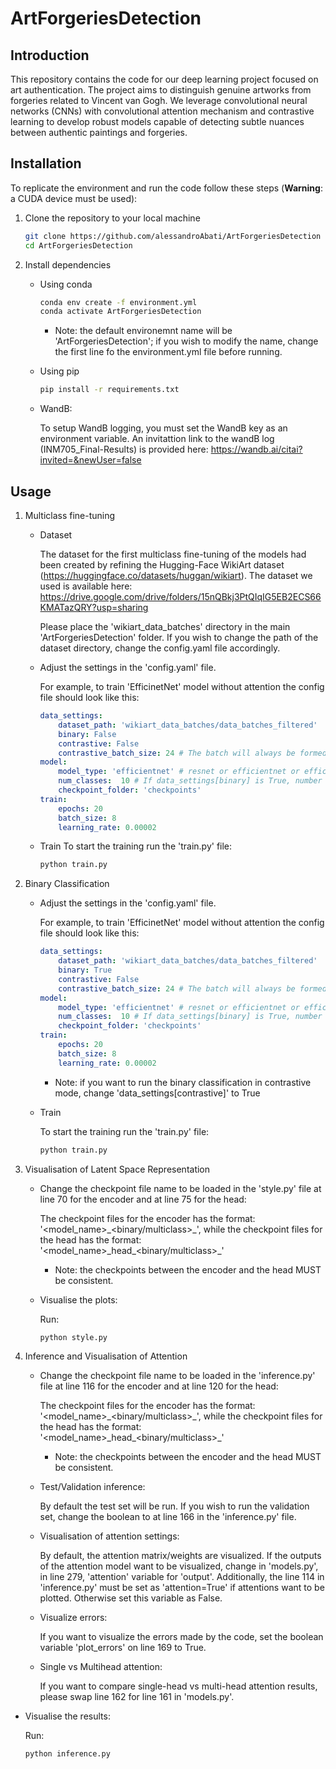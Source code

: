 # ArtForgeriesDetection

## Introduction
This repository contains the code for our deep learning project focused on art authentication. The project aims to distinguish genuine artworks from forgeries related to Vincent van Gogh. We leverage convolutional neural networks (CNNs) with convolutional attention mechanism and contrastive learning to develop robust models capable of detecting subtle nuances between authentic paintings and forgeries.

## Installation
To replicate the environment and run the code follow these steps (**Warning**: a CUDA device must be used):

1. Clone the repository to your local machine 

    ```bash
    git clone https://github.com/alessandroAbati/ArtForgeriesDetection
    cd ArtForgeriesDetection
    ```

2. Install dependencies

    - Using conda
        ```bash
        conda env create -f environment.yml
        conda activate ArtForgeriesDetection
        ```
        * Note: the default environemnt name will be 'ArtForgeriesDetection'; if you wish to modify the name, change the first line fo the environment.yml file before running.

    - Using pip
        ```bash
        pip install -r requirements.txt
      
    - WandB:
   
         To setup WandB logging, you must set the WandB key as an environment variable. An invitattion link to the wandB log (INM705_Final-Results) is provided here: https://wandb.ai/citai?invited=&newUser=false

## Usage

1. Multiclass fine-tuning

    - Dataset

        The dataset for the first multiclass fine-tuning of the models had been created by refining the Hugging-Face WikiArt dataset (https://huggingface.co/datasets/huggan/wikiart). The dataset we used is available here:
        https://drive.google.com/drive/folders/15nQBkj3PtQIqIG5EB2ECS66KMATazQRY?usp=sharing

        Please place the 'wikiart_data_batches' directory in the main 'ArtForgeriesDetection' folder. If you wish to change the path of the dataset directory, change the config.yaml file accordingly.

    - Adjust the settings in the 'config.yaml' file. 

        For example, to train 'EfficinetNet' model without attention the config file should look like this:
        ```yaml
        data_settings:
            dataset_path: 'wikiart_data_batches/data_batches_filtered'
            binary: False
            contrastive: False
            contrastive_batch_size: 24 # The batch will always be formed by 1 anchor, 3 positives, (batch_size-4) negatives
        model:
            model_type: 'efficientnet' # resnet or efficientnet or efficientnetAttention
            num_classes:  10 # If data_settings[binary] is True, number of classes will be always 2
            checkpoint_folder: 'checkpoints'
        train:
            epochs: 20
            batch_size: 8
            learning_rate: 0.00002
        ```

    - Train
        To start the training run the 'train.py' file:
        ```bash
        python train.py
        ```

2. Binary Classification

    - Adjust the settings in the 'config.yaml' file.

        For example, to train 'EfficinetNet' model without attention the config file should look like this:
        ```yaml
        data_settings:
            dataset_path: 'wikiart_data_batches/data_batches_filtered'
            binary: True
            contrastive: False
            contrastive_batch_size: 24 # The batch will always be formed by 1 anchor, 3 positives, (batch_size-4) negatives
        model:
            model_type: 'efficientnet' # resnet or efficientnet or efficientnetAttention
            num_classes:  10 # If data_settings[binary] is True, number of classes will be always 2
            checkpoint_folder: 'checkpoints'
        train:
            epochs: 20
            batch_size: 8
            learning_rate: 0.00002
        ```

        * Note: if you want to run the binary classification in contrastive mode, change 'data_settings[contrastive]' to True

    - Train

        To start the training run the 'train.py' file:
        ```bash
        python train.py
        ```

3. Visualisation of Latent Space Representation

    - Change the checkpoint file name to be loaded in the 'style.py' file at line 70 for the encoder and at line 75 for the head:

        The checkpoint files for the encoder has the format: '<model_name>\_<binary/multiclass>\_', while the checkpoint files for the head has the format: '<model_name>\_head\_<binary/multiclass>\_'
        * Note: the checkpoints between the encoder and the head MUST be consistent.

    - Visualise the plots:

        Run:
        ```bash
        python style.py
        ```

4. Inference and Visualisation of Attention

    - Change the checkpoint file name to be loaded in the 'inference.py' file at line 116 for the encoder and at line 120 for the head:

        The checkpoint files for the encoder has the format: '<model_name>\_<binary/multiclass>\_', while the checkpoint files for the head has the format: '<model_name>\_head\_<binary/multiclass>\_'
        * Note: the checkpoints between the encoder and the head MUST be consistent.

    - Test/Validation inference:

        By default the test set will be run. If you wish to run the validation set, change the boolean <test> to <False> at line 166 in the 'inference.py' file.

    - Visualisation of attention settings:
      
      By default, the attention matrix/weights are visualized. If the outputs of the attention model want to be visualized, change in 'models.py', in line 279, 'attention' variable for 'output'.
      Additionally, the line 114 in 'inference.py' must be set as 'attention=True' if attentions want to be plotted. Otherwise set this variable as False.

    - Visualize errors:
      
      If you want to visualize the errors made by the code, set the boolean variable 'plot_errors' on line 169 to True.

    - Single vs Multihead attention:
   
      If you want to compare single-head vs multi-head attention results, please swap line 162 for line 161 in 'models.py'.

  - Visualise the results:

      Run:
      ```bash
      python inference.py
      ```